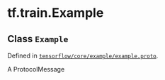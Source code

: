 <div itemscope itemtype="http://developers.google.com/ReferenceObject">
<meta itemprop="name" content="tf.train.Example" />
</div>

# tf.train.Example

## Class `Example`





Defined in [`tensorflow/core/example/example.proto`](https://www.tensorflow.org/code/tensorflow/core/example/example.proto).

A ProtocolMessage

